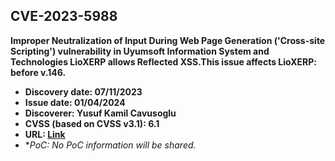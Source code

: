 ## CVE-2023-5988

**Improper Neutralization of Input During Web Page Generation ('Cross-site Scripting') vulnerability in Uyumsoft Information System and Technologies LioXERP allows Reflected XSS.This issue affects LioXERP: before v.146.**

- **Discovery date: 07/11/2023**
- **Issue date: 01/04/2024**
- **Discoverer: Yusuf Kamil Cavusoglu**
- **CVSS (based on CVSS v3.1): 6.1**
- **URL: [Link](https://nvd.nist.gov/vuln/detail/CVE-2023-5988)**
- **PoC: *No PoC information will be shared.**
